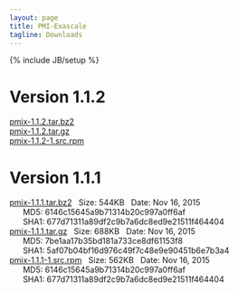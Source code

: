 ```yaml
---
layout: page
title: PMI-Exascale
tagline: Downloads
---
```

{% include JB/setup %}

Version 1.1.2
==============
[pmix-1.1.2.tar.bz2](https://raw.githubusercontent.com/pmix/tarballs/master/pmix-1.1.2.tar.bz2)<br>
[pmix-1.1.2.tar.gz](https://raw.githubusercontent.com/pmix/tarballs/master/pmix-1.1.2.tar.gz)<br>
[pmix-1.1.2-1.src.rpm](https://raw.githubusercontent.com/pmix/tarballs/master/pmix-1.1.2-1.src.rpm)<br>

Version 1.1.1
==============
[pmix-1.1.1.tar.bz2](https://raw.githubusercontent.com/pmix/tarballs/master/pmix-1.1.1.tar.bz2)&nbsp;&nbsp;&nbsp;Size: 544KB&nbsp;&nbsp;&nbsp;Date: Nov 16, 2015<br>
&nbsp;&nbsp;&nbsp;&nbsp;&nbsp;&nbsp;MD5: 6146c15645a9b71314b20c997a0ff6af<br>
&nbsp;&nbsp;&nbsp;&nbsp;&nbsp;&nbsp;SHA1: 677d71311a89df2c9b7a6dc8ed9e21511f464404<br>
[pmix-1.1.1.tar.gz](https://raw.githubusercontent.com/pmix/tarballs/master/pmix-1.1.1.tar.gz)&nbsp;&nbsp;&nbsp;Size: 688KB&nbsp;&nbsp;&nbsp;Date: Nov 16, 2015<br>
&nbsp;&nbsp;&nbsp;&nbsp;&nbsp;&nbsp;MD5: 7be1aa17b35bd181a733ce8df61153f8<br>
&nbsp;&nbsp;&nbsp;&nbsp;&nbsp;&nbsp;SHA1: 5af07b04bf16d976c49f7c48e9e90451b6e7b3a4<br>
[pmix-1.1.1-1.src.rpm](https://raw.githubusercontent.com/pmix/tarballs/master/pmix-1.1.1-1.src.rpm)&nbsp;&nbsp;&nbsp;Size: 562KB&nbsp;&nbsp;&nbsp;Date: Nov 16, 2015<br>
&nbsp;&nbsp;&nbsp;&nbsp;&nbsp;&nbsp;MD5: 6146c15645a9b71314b20c997a0ff6af<br>
&nbsp;&nbsp;&nbsp;&nbsp;&nbsp;&nbsp;SHA1: 677d71311a89df2c9b7a6dc8ed9e21511f464404
